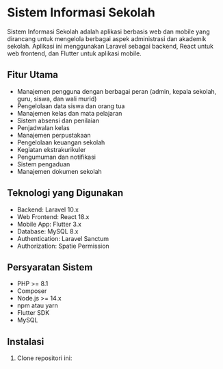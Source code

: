 # Sistem Informasi Sekolah

Sistem Informasi Sekolah adalah aplikasi berbasis web dan mobile yang dirancang untuk mengelola berbagai aspek administrasi dan akademik sekolah. Aplikasi ini menggunakan Laravel sebagai backend, React untuk web frontend, dan Flutter untuk aplikasi mobile.

## Fitur Utama

- Manajemen pengguna dengan berbagai peran (admin, kepala sekolah, guru, siswa, dan wali murid)
- Pengelolaan data siswa dan orang tua
- Manajemen kelas dan mata pelajaran
- Sistem absensi dan penilaian
- Penjadwalan kelas
- Manajemen perpustakaan
- Pengelolaan keuangan sekolah
- Kegiatan ekstrakurikuler
- Pengumuman dan notifikasi
- Sistem pengaduan
- Manajemen dokumen sekolah

## Teknologi yang Digunakan

- Backend: Laravel 10.x
- Web Frontend: React 18.x
- Mobile App: Flutter 3.x
- Database: MySQL 8.x
- Authentication: Laravel Sanctum
- Authorization: Spatie Permission

## Persyaratan Sistem

- PHP >= 8.1
- Composer
- Node.js >= 14.x
- npm atau yarn
- Flutter SDK
- MySQL

## Instalasi

1. Clone repositori ini:
